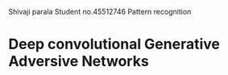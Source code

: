 Shivaji parala
Student no.45512746
Pattern recognition

Deep convolutional Generative Adversive Networks
===========================================================

